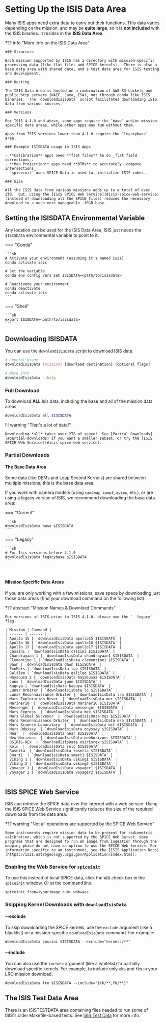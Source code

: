 # Setting Up the ISIS Data Area

Many ISIS apps need extra data to carry out their functions.  This data varies depending on the mission, and may be **quite large**, so it is **not included** with the ISIS binaries. It resides in the **ISIS Data Area**.

??? info "More Info on the ISIS Data Area"

    ### Structure

    Each mission supported by ISIS has a directory with mission-specific processing data (like flat files and SPICE kernels).  There is also a base data area with shared data, and a test data area for ISIS testing and development.

    ### Hosting

    The ISIS Data Area is hosted on a combination of AWS S3 buckets and public http servers (NAIF, Jaxa, ESA), not through conda like ISIS binaries.  The `downloadIsisData` script facilitates downloading ISIS data from various sources.

    ### Versions

    For ISIS 4.1.0 and above, some apps require the `base` and/or mission-specific data areas, while other apps may run without them.

    Apps from ISIS versions lower than 4.1.0 require the `legacybase` area.

    ### Example ISISDATA usage in ISIS Apps

    - **Calibration** apps need **flat files** to do _flat field corrections_.
    - **Map Projection** apps need **DTMs** to accurately _compute intersections_.
    - `spiceinit` uses SPICE Data is used to _initialize ISIS cubes_.

    ### Size

    All the ISIS data from various missions adds up to a total of over 2TB.  But, using the [ISIS SPICE Web Service](#isis-spice-web-service) (instead of downloading all the SPICE files) reduces the necessary download to a much more manageable ~10GB base.


## Setting the ISISDATA Environmental Variable

Any location can be used for the ISIS Data Area, ISIS just needs the `$ISISDATA` environmental variable to point to it.

=== "Conda"

    ```sh
    # Activate your environment (assuming it's named isis)
    conda activate isis

    # Set the variable
    conda env config vars set ISISDATA=<path/to/isisdata>

    # Reactivate your environment
    conda deactivate
    conda activate isis
    ```

=== "Shell"

    ```sh
    export ISISDATA=<path/to/isisdata>
    ```


## Downloading ISISDATA

You can use the `downloadIsisData` script to download ISIS data.

```sh
# General Usage
downloadIsisData [mission] [download destination] [optional flags]

# More Info
downloadIsisData --help
```

### Full Download

To download **ALL** Isis data, including the base and all of the mission data areas:

```sh
downloadIsisData all $ISISDATA
```

!!! warning "That's a lot of data!"

    Downloading *all* takes over 2TB of space!  See [Partial Downloads](#partial-downloads) if you want a smaller subset, or try the [ISIS SPICE Web Service](#isis-spice-web-service).

### Partial Downloads

#### The Base Data Area

Some data (like DEMs and Leap Second Kernels) are shared between multiple missions; this is the base data area.

If you work with camera models (using `cam2map`, `campt`, `qview`, etc.), or are using a legacy version of ISIS, we recommend downloading the base data area:

=== "Current"

    ```sh
    downloadIsisData base $ISISDATA
    ```

=== "Legacy"

    ```sh
    # For Isis versions before 4.1.0
    downloadIsisData legacybase $ISISDATA
    ```

</br>

#### Mission Specific Data Areas

If you are only working with a few missions, save space by downloading just those data areas (find your download command on the following list).

??? abstract "Mission Names & Download Commands"

    For versions of ISIS prior to ISIS 4.1.0, please use the `--legacy` flag.

    | Mission | Command |
    | ------ | ------ |
    | Apollo 15 | `downloadIsisData apollo15 $ISISDATA` |
    | Apollo 16 | `downloadIsisData apollo16 $ISISDATA` |
    | Apollo 17 | `downloadIsisData apollo17 $ISISDATA` |
    | Cassini | `downloadIsisData cassini $ISISDATA` | 
    | Chandrayaan 1 | `downloadIsisData chandrayaan1 $ISISDATA` |
    | Clementine 1 | `downloadIsisData clementine1 $ISISDATA` |
    | Dawn | `downloadIsisData dawn $ISISDATA` |
    | ExoMars | `downloadIsisData tgo $ISISDATA` |
    | Galileo | `downloadIsisData galileo $ISISDATA` | 
    | Hayabusa 2 | `downloadIsisData hayabusa2 $ISISDATA` |
    | Juno | `downloadIsisData juno $ISISDATA` |
    | Kaguya | `downloadIsisData kaguya $ISISDATA` |
    | Lunar Orbiter | `downloadIsisData lo $ISISDATA` |
    | Lunar Reconnaissance Orbiter | `downloadIsisData lro $ISISDATA` |
    | Mars Exploration Rover  | `downloadIsisData mer $ISISDATA` |
    | Mariner10  | `downloadIsisData mariner10 $ISISDATA` |
    | Messenger | `downloadIsisData messenger $ISISDATA` |
    | Mars Express  | `downloadIsisData mex $ISISDATA` |
    | Mars Global Surveyor  | `downloadIsisData mgs $ISISDATA` |
    | Mars Reconnaissance Orbiter  | `downloadIsisData mro $ISISDATA` |
    | Mars Science Laboratory  | `downloadIsisData msl $ISISDATA` |
    | Mars Odyssey  | `downloadIsisData odyssey $ISISDATA` |
    | Near  | `downloadIsisData near $ISISDATA` |
    | New Horizons  | `downloadIsisData newhorizons $ISISDATA` |
    | OSIRIS-REx  | `downloadIsisData osirisrex $ISISDATA` |
    | Rolo  | `downloadIsisData rolo $ISISDATA` |
    | Rosetta  | `downloadIsisData rosetta $ISISDATA` |
    | Smart1  | `downloadIsisData smart1 $ISISDATA` |
    | Viking 1 | `downloadIsisData viking1 $ISISDATA` |
    | Viking 2 | `downloadIsisData viking2 $ISISDATA` |
    | Voyager 1 | `downloadIsisData voyager1 $ISISDATA` |
    | Voyager 2 | `downloadIsisData voyager2 $ISISDATA` |

-----

## ISIS SPICE Web Service

ISIS can retrieve the SPICE data over the internet with a web service.
Using the ISIS SPICE Web Service significantly reduces the size 
of the required downloads from the data area.

??? warning "Not all operations are supported by the SPICE Web Service"

    Some instruments require mission data to be present for radiometric calibration, which is not supported by the SPICE Web Server. Some programs that are designed to run an image from ingestion through the mapping phase do not have an option to use the SPICE Web Service. For information specific to an instrument, see the [ISIS Application Docs](https://isis.astrogeology.usgs.gov/Application/index.html).

### Enabling the Web Service for `spiceinit`

To use this instead of local SPICE data, 
click the `WEB` check box in the `spiceinit` window. 
Or at the command line:
```sh
spiceinit from=<yourimage.cub> web=yes
```

### Skipping Kernel Downloads with `downloadIsisData`

#### --exclude

To skip downloading the SPICE kernels, use the `exclude` argument (like a blacklist) on a mission-specific `downloadIsisData` command.  For example:

    downloadIsisData cassini $ISISDATA --exclude="kernels/**"

#### --include

You can also use the `include` argument (like a whitelist) to partially download specific kernels. For example, to include only `ck`s and `fk`s in your LRO mission download:

    downloadIsisData lro $ISISDATA --include="{ck/**,fk/**}"


## The ISIS Test Data Area

There is an ISISTESTDATA area containing files needed to run some of ISIS's older Makefile-based tests.  See [ISIS Test Data](../../how-to-guides/isis-developer-guides/obtaining-maintaining-submitting-test-data.md) for more info.